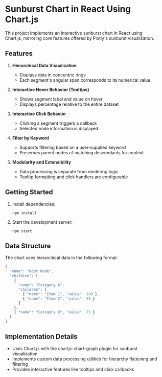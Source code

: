 # Sunburst Chart in React Using Chart.js

This project implements an interactive sunburst chart in React using Chart.js, mirroring core features offered by Plotly's sunburst visualization.

## Features

1. **Hierarchical Data Visualization**
   - Displays data in concentric rings
   - Each segment's angular span corresponds to its numerical value

2. **Interactive Hover Behavior (Tooltips)**
   - Shows segment label and value on hover
   - Displays percentage relative to the entire dataset

3. **Interactive Click Behavior**
   - Clicking a segment triggers a callback
   - Selected node information is displayed

4. **Filter by Keyword**
   - Supports filtering based on a user-supplied keyword
   - Preserves parent nodes of matching descendants for context

5. **Modularity and Extensibility**
   - Data processing is separate from rendering logic
   - Tooltip formatting and click handlers are configurable

## Getting Started

1. Install dependencies:
   ```
   npm install
   ```

2. Start the development server:
   ```
   npm start
   ```

## Data Structure

The chart uses hierarchical data in the following format:

```javascript
{
  "name": "Root Node",
  "children": [
    {
      "name": "Category A",
      "children": [
        { "name": "Item 1", "value": 100 },
        { "name": "Item 2", "value": 50 }
      ]
    },
    { "name": "Category B", "value": 75 }
  ]
}
```

## Implementation Details

- Uses Chart.js with the chartjs-chart-graph plugin for sunburst visualization
- Implements custom data processing utilities for hierarchy flattening and filtering
- Provides interactive features like tooltips and click callbacks